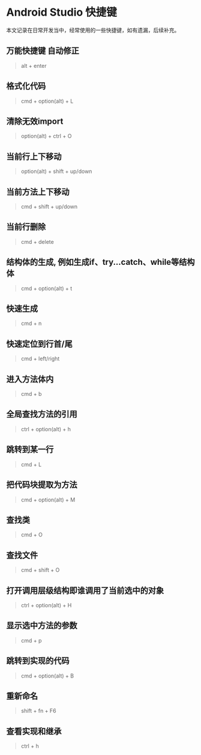 
# Android Studio 快捷键

本文记录在日常开发当中，经常使用的一些快捷键，如有遗漏，后续补充。


## 万能快捷键 自动修正
> alt + enter


## 格式化代码
> cmd + option(alt) + L


## 清除无效import
> option(alt) + ctrl + O


## 当前行上下移动
> option(alt) + shift + up/down


## 当前方法上下移动
> cmd + shift + up/down


## 当前行删除
> cmd + delete


## 结构体的生成, 例如生成if、try...catch、while等结构体
> cmd + option(alt) + t


## 快速生成
> cmd + n


## 快速定位到行首/尾
> cmd + left/right


## 进入方法体内
> cmd + b


## 全局查找方法的引用
> ctrl + option(alt) + h


## 跳转到某一行
> cmd + L


## 把代码块提取为方法
> cmd + option(alt) + M


## 查找类
> cmd + O


## 查找文件
> cmd + shift + O


## 打开调用层级结构即谁调用了当前选中的对象 
> ctrl + option(alt) + H


## 显示选中方法的参数 
> cmd + p


## 跳转到实现的代码 
> cmd + option(alt) + B 


## 重新命名
> shift + fn + F6 

## 查看实现和继承
> ctrl + h

